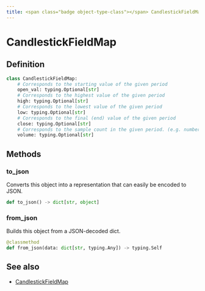 ```yaml
---
title: <span class="badge object-type-class"></span> CandlestickFieldMap
---
```

# <span class="badge object-type-class"></span> CandlestickFieldMap

## Definition

```python
class CandlestickFieldMap:
    # Corresponds to the starting value of the given period
    open_val: typing.Optional[str]
    # Corresponds to the highest value of the given period
    high: typing.Optional[str]
    # Corresponds to the lowest value of the given period
    low: typing.Optional[str]
    # Corresponds to the final (end) value of the given period
    close: typing.Optional[str]
    # Corresponds to the sample count in the given period. (e.g. number of trades)
    volume: typing.Optional[str]
```
## Methods

### <span class="badge object-method"></span> to_json

Converts this object into a representation that can easily be encoded to JSON.

```python
def to_json() -> dict[str, object]
```

### <span class="badge object-method"></span> from_json

Builds this object from a JSON-decoded dict.

```python
@classmethod
def from_json(data: dict[str, typing.Any]) -> typing.Self
```

## See also

 * <span class="badge builder"></span> [CandlestickFieldMap](./builder-CandlestickFieldMap.md)
